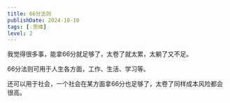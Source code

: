 ```yaml
---
title: 66分法则
publishDate: 2024-10-10
tags: [💡思维]
level: 2
---
```


我觉得很多事，能拿66分就足够了，太卷了就太累，太躺了又不足。

66分法则可用于人生各方面，工作、生活、学习等。

还可以用于社会，一个社会在某方面拿66分也足够了，太卷了同样成本风险都会很高。
